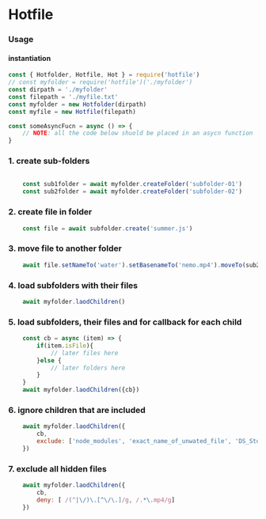 # Hotfile

### Usage

#### instantiation
```js
const { Hotfolder, Hotfile, Hot } = require('hotfile')
// const myfolder = require('hotfile')('./myfolder')
const dirpath = './myfolder' 
const filepath = './myfile.txt'
const myfolder = new Hotfolder(dirpath)
const myfile = new Hotfile(filepath)
```
```js
const someAsyncFucn = async () => {
    // NOTE: all the code below shuold be placed in an asycn function
}

```
### 1. create sub-folders
```js

    const sub1folder = await myfolder.createFolder('subfolder-01')
    const sub2folder = await myfolder.createFolder('subfolder-02')

```

### 2. create file in folder
```js
    const file = await subfolder.create('summer.js')
```

### 3. move file to another folder
```js
    await file.setNameTo('water').setBasenameTo('nemo.mp4').moveTo(sub2folder)
```
### 4. load subfolders with their files
```js
    await myfolder.laodChildren()
```
### 5. load subfolders, their files and for callback for each child
```js
    const cb = async (item) => {
        if(item.isFile){
            // later files here
        }else {
            // later folders here
        }
    } 
    await myfolder.laodChildren({cb})
```
### 6. ignore children that are included
```js
    await myfolder.laodChildren({
        cb,
        exclude: ['node_modules', 'exact_name_of_unwated_file', 'DS_Store']
    })
```
### 7. exclude all hidden files
```js
    await myfolder.laodChildren({
        cb,
        deny: [ /(^|\/)\.[^\/\.]/g, /.*\.mp4/g]
    })

```
